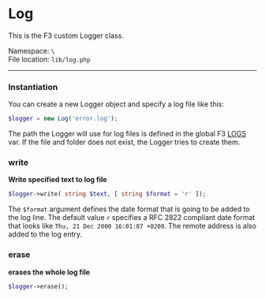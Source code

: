 # Log
This is the F3 custom Logger class.

Namespace: `\` <br>
File location: `lib/log.php`

---

### Instantiation

You can create a new Logger object and specify a log file like this:

```php
$logger = new Log('error.log');
```

The path the Logger will use for log files is defined in the global F3 [LOGS](quick-reference#logs) var.
If the file and folder does not exist, the Logger tries to create them.

### write
**Write specified text to log file**

```php
$logger->write( string $text, [ string $format = 'r' ]);
```

The `$format` argument defines the date format that is going to be added to the log line. The default value `r` specifies a RFC 2822 compliant date format that looks like `Thu, 21 Dec 2000 16:01:07 +0200`.  The remote address is also added to the log entry.


### erase
**erases the whole log file**

```php
$logger->erase();
```
